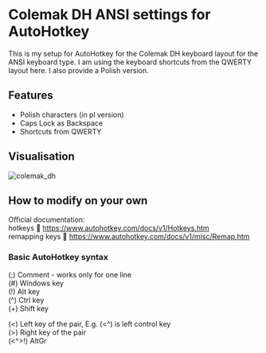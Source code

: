 # Colemak DH ANSI settings for AutoHotkey

This is my setup for AutoHotkey for the Colemak DH keyboard layout for the ANSI keyboard type. I am using the keyboard shortcuts from the QWERTY layout here. I also provide a Polish version.

## Features

- Polish characters (in pl version)
- Caps Lock as Backspace
- Shortcuts from QWERTY

## Visualisation

![colemak_dh](https://user-images.githubusercontent.com/78684171/212556752-fbd3456f-9988-4f22-a526-850a689ee9b7.png)

## How to modify on your own

Official documentation: <br>
hotkeys        🔗 https://www.autohotkey.com/docs/v1/Hotkeys.htm <br>
remapping keys 🔗 https://www.autohotkey.com/docs/v1/misc/Remap.htm <br>

### Basic AutoHotkey syntax

(;) Comment - works only for one line <br>
(#) Windows key <br>
(!) Alt key <br>
(^) Ctrl key <br>
(+) Shift key <br>

(<) Left key of the pair, E.g. (<^) is left control key <br>
(>) Right key of the pair <br>
(<^>!) AltGr <br>
